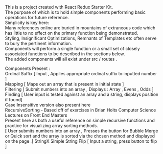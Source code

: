 This is a project created with React Redux Starter Kit.  
The purpose of which is to hold simple components performing basic operations for future reference.  
Simplicity is key here:  
Many references online are buried in mountains of extraneous code which has little to no effect on the primary function being demonstrated.  
Styling, Insignificant Optimizations, Remnants of Templates etc often serve to bury the pertinent information.    
Components will perform a single function or a small set of closely associated functions to be described in the sections below.    
The added components will all exist under src / routes .

Components Present :  
Ordinal Suffix [ Input , Applies appropriate ordinal suffix to inputted number ]  
Mapping [ Maps out an array that is present in initial state ]  
Filtering [ Submit numbers into an array , Displays : Array , Evens , Odds ]  
Finding [ User input is tested against an array and a string, displays position if found]  
    Case Insensitive version also present here  
RecursiveSorting - Based off of exercises in Brian Holts Computer Science Lectures on Front End Masters  
    Present here as both a useful reference on simple recursive functions and practice for visualizing array sorting methods.  
    [ User submits numbers into an array , Presses the button for Bubble Merge or Quick sort and the array is sorted via the chosen method and displayed on the page .]
StringX
    Simple String Flip [ Input a string, press button to flip ]